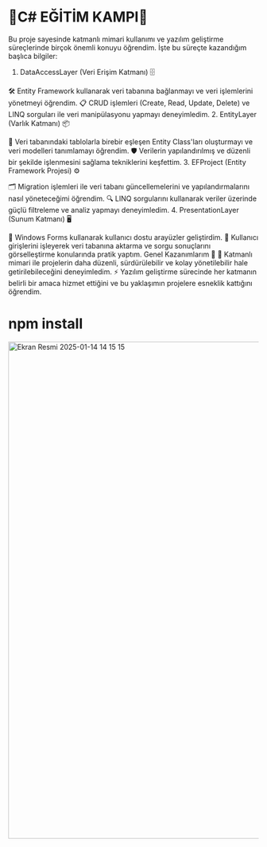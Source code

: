 # 💫C# EĞİTİM KAMPI💫
Bu proje sayesinde katmanlı mimari kullanımı ve yazılım geliştirme süreçlerinde birçok önemli konuyu öğrendim. İşte bu süreçte kazandığım başlıca bilgiler:

1. DataAccessLayer (Veri Erişim Katmanı) 🗄️

🛠️ Entity Framework kullanarak veri tabanına bağlanmayı ve veri işlemlerini yönetmeyi öğrendim.
📋 CRUD işlemleri (Create, Read, Update, Delete) ve LINQ sorguları ile veri manipülasyonu yapmayı deneyimledim.
2. EntityLayer (Varlık Katmanı) 📦

📂 Veri tabanındaki tablolarla birebir eşleşen Entity Class'ları oluşturmayı ve veri modelleri tanımlamayı öğrendim.
🛡️ Verilerin yapılandırılmış ve düzenli bir şekilde işlenmesini sağlama tekniklerini keşfettim.
3. EFProject (Entity Framework Projesi) ⚙️

🗂️ Migration işlemleri ile veri tabanı güncellemelerini ve yapılandırmalarını nasıl yöneteceğimi öğrendim.
🔍 LINQ sorgularını kullanarak veriler üzerinde güçlü filtreleme ve analiz yapmayı deneyimledim.
4. PresentationLayer (Sunum Katmanı) 🖥️

🎨 Windows Forms kullanarak kullanıcı dostu arayüzler geliştirdim.
👤 Kullanıcı girişlerini işleyerek veri tabanına aktarma ve sorgu sonuçlarını görselleştirme konularında pratik yaptım.
Genel Kazanımlarım 🌟
🧩 Katmanlı mimari ile projelerin daha düzenli, sürdürülebilir ve kolay yönetilebilir hale getirilebileceğini deneyimledim.
⚡ Yazılım geliştirme sürecinde her katmanın belirli bir amaca hizmet ettiğini ve bu yaklaşımın projelere esneklik kattığını öğrendim.

# npm install
<img width="998" alt="Ekran Resmi 2025-01-14 14 15 15" src="https://github.com/user-attachments/assets/0cb94040-62fb-478b-88e4-010cb9545a53" />
